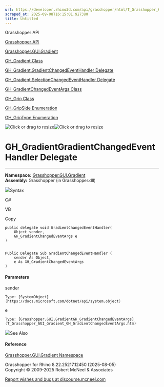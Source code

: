 ```yaml
---
url: https://developer.rhino3d.com/api/grasshopper/html/T_Grasshopper_GUI_Gradient_GH_Gradient_GradientChangedEventHandler.htm
scraped_at: 2025-09-08T16:15:01.927380
title: Untitled
---
```


Grasshopper API

[Grasshopper API](../html/723c01da-9986-4db2-8f53-6f3a7494df75.htm
"Grasshopper API")

[Grasshopper.GUI.Gradient](../html/N_Grasshopper_GUI_Gradient.htm
"Grasshopper.GUI.Gradient")

[GH_Gradient Class](../html/T_Grasshopper_GUI_Gradient_GH_Gradient.htm
"GH_Gradient Class")

[GH_Gradient.GradientChangedEventHandler
Delegate](../html/T_Grasshopper_GUI_Gradient_GH_Gradient_GradientChangedEventHandler.htm
"GH_Gradient.GradientChangedEventHandler Delegate")

[GH_Gradient.SelectionChangedEventHandler
Delegate](../html/T_Grasshopper_GUI_Gradient_GH_Gradient_SelectionChangedEventHandler.htm
"GH_Gradient.SelectionChangedEventHandler Delegate")

[GH_GradientChangedEventArgs
Class](../html/T_Grasshopper_GUI_Gradient_GH_GradientChangedEventArgs.htm
"GH_GradientChangedEventArgs Class")

[GH_Grip Class](../html/T_Grasshopper_GUI_Gradient_GH_Grip.htm "GH_Grip
Class")

[GH_GripSide Enumeration](../html/T_Grasshopper_GUI_Gradient_GH_GripSide.htm
"GH_GripSide Enumeration")

[GH_GripType Enumeration](../html/T_Grasshopper_GUI_Gradient_GH_GripType.htm
"GH_GripType Enumeration")

![Click or drag to resize](../icons/TocOpen.gif)![Click or drag to
resize](../icons/TocClose.gif)

# GH_GradientGradientChangedEventHandler Delegate  
  
---  
  
**Namespace:** [Grasshopper.GUI.Gradient](N_Grasshopper_GUI_Gradient.htm)  
**Assembly:** Grasshopper (in Grasshopper.dll)

![](../icons/SectionExpanded.png)Syntax

C#

VB

Copy

    
    
    public delegate void GradientChangedEventHandler(
    	Object sender,
    	GH_GradientChangedEventArgs e
    )
    
    
    Public Delegate Sub GradientChangedEventHandler ( 
    	sender As Object,
    	e As GH_GradientChangedEventArgs
    )

#### Parameters

sender

    Type: [SystemObject](https://docs.microsoft.com/dotnet/api/system.object)  

e

    Type: [Grasshopper.GUI.GradientGH_GradientChangedEventArgs](T_Grasshopper_GUI_Gradient_GH_GradientChangedEventArgs.htm)  

![](../icons/SectionExpanded.png)See Also

#### Reference

[Grasshopper.GUI.Gradient Namespace](N_Grasshopper_GUI_Gradient.htm)

Grasshopper for Rhino 8.22.25217.12450 (2025-08-05)  
Copyright © 2009-2025 Robert McNeel & Associates

[Report wishes and bugs at
discourse.mcneel.com](https://discourse.mcneel.com/c/grasshopper)

